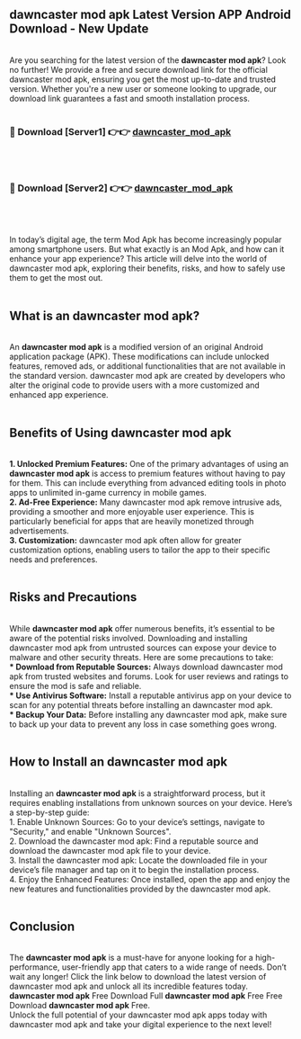 ## dawncaster mod apk Latest Version APP Android Download - New Update
<br>
Are you searching for the latest version of the <strong>dawncaster mod apk</strong>? Look no further! We provide a free and secure download link for the official dawncaster mod apk, ensuring you get the most up-to-date and trusted version. Whether you're a new user or someone looking to upgrade, our download link guarantees a fast and smooth installation process.
<br>
<br>
<h3>🔴 Download [Server1] 👉👉 <a href="https://modyolo.store/dawncaster+mod+apk">dawncaster_mod_apk</a></h3><br>
<br>
<h3>🔴 Download [Server2] 👉👉 <a href="https://modyolo.store/dawncaster+mod+apk">dawncaster_mod_apk</a></h3><br>
<br>
<br>
In today’s digital age, the term Mod Apk has become increasingly popular among smartphone users. But what exactly is an Mod Apk, and how can it enhance your app experience? This article will delve into the world of dawncaster mod apk, exploring their benefits, risks, and how to safely use them to get the most out.
<br>
<br>
<h2>What is an dawncaster mod apk?</h2>
<br>
An <strong>dawncaster mod apk</strong> is a modified version of an original Android application package (APK). These modifications can include unlocked features, removed ads, or additional functionalities that are not available in the standard version. dawncaster mod apk are created by developers who alter the original code to provide users with a more customized and enhanced app experience.
<br>
<br>
<h2>Benefits of Using dawncaster mod apk</h2>
<br>
<strong> 1. Unlocked Premium Features:</strong> One of the primary advantages of using an <strong>dawncaster mod apk</strong> is access to premium features without having to pay for them. This can include everything from advanced editing tools in photo apps to unlimited in-game currency in mobile games.
<br>
<strong> 2. Ad-Free Experience:</strong> Many dawncaster mod apk remove intrusive ads, providing a smoother and more enjoyable user experience. This is particularly beneficial for apps that are heavily monetized through advertisements.
<br>
<strong> 3. Customization:</strong> dawncaster mod apk often allow for greater customization options, enabling users to tailor the app to their specific needs and preferences.
<br>
<br>
<h2>Risks and Precautions</h2>
<br>
While <strong>dawncaster mod apk</strong> offer numerous benefits, it’s essential to be aware of the potential risks involved. Downloading and installing dawncaster mod apk from untrusted sources can expose your device to malware and other security threats. Here are some precautions to take:
<br>
<strong> * Download from Reputable Sources:</strong> Always download dawncaster mod apk from trusted websites and forums. Look for user reviews and ratings to ensure the mod is safe and reliable.
<br>
<strong> * Use Antivirus Software:</strong> Install a reputable antivirus app on your device to scan for any potential threats before installing an dawncaster mod apk.
<br>
<strong> * Backup Your Data:</strong> Before installing any dawncaster mod apk, make sure to back up your data to prevent any loss in case something goes wrong.
<br>
<br>
<h2>How to Install an dawncaster mod apk</h2>
<br>
Installing an <strong>dawncaster mod apk</strong> is a straightforward process, but it requires enabling installations from unknown sources on your device. Here’s a step-by-step guide:
<br>
 1. Enable Unknown Sources: Go to your device’s settings, navigate to "Security," and enable "Unknown Sources".
<br>
 2. Download the dawncaster mod apk: Find a reputable source and download the dawncaster mod apk file to your device.
<br>
 3. Install the dawncaster mod apk: Locate the downloaded file in your device’s file manager and tap on it to begin the installation process.
<br>
 4. Enjoy the Enhanced Features: Once installed, open the app and enjoy the new features and functionalities provided by the dawncaster mod apk.
<br>
<br>
<h2><strong>Conclusion</strong></h2>
<br>
The <strong>dawncaster mod apk</strong> is a must-have for anyone looking for a high-performance, user-friendly app that caters to a wide range of needs. Don’t wait any longer! Click the link below to download the latest version of dawncaster mod apk and unlock all its incredible features today.
<br>
<strong>dawncaster mod apk</strong> Free Download Full <strong>dawncaster mod apk</strong> Free Free Download <strong>dawncaster mod apk</strong> Free.
<br>
Unlock the full potential of your dawncaster mod apk apps today with dawncaster mod apk and take your digital experience to the next level!